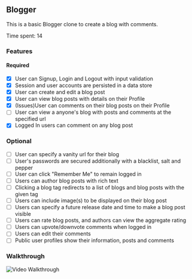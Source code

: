 ## Blogger

This is a basic Blogger clone to create a blog with comments.

Time spent: 14

### Features

#### Required

- [x] User can Signup, Login and Logout with input validation
- [x] Session and user accounts are persisted in a data store
- [x] User can create and edit a blog post
- [x] User can view blog posts with details on their Profile
- [x] (Issues)User can comments on their blog posts on their Profile
- [ ] User can view a anyone's blog with posts and comments at the specified url
- [x] Logged In users can comment on any blog post

### Optional

- [ ] User can specify a vanity url for their blog 
- [ ] User's passwords are secured additionally with a blacklist, salt and pepper
- [ ] User can click "Remember Me" to remain logged in
- [ ] Users can author blog posts with rich text
- [ ] Clicking a blog tag redirects to a list of blogs and blog posts with the given tag
- [ ] Users can include image(s) to be displayed on their blog post
- [ ] Users can specify a future release date and time to make a blog post visible
- [ ] Users can rate blog posts, and authors can view the aggregate rating
- [ ] Users can upvote/downvote comments when logged in
- [ ] Users can edit their comments
- [ ] Public user profiles show their information, posts and comments

### Walkthrough

![Video Walkthrough](...)
